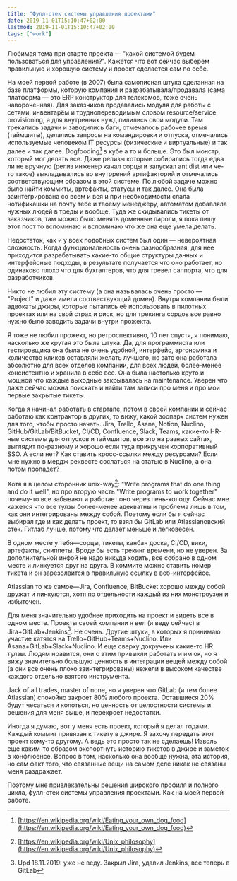 ```yaml
---
title: "Фулл-стек системы управления проектами"
date: 2019-11-01T15:10:47+02:00
lastmod: 2019-11-01T15:10:47+02:00
tags: ["work"]
---
```


Любимая тема при старте проекта — "какой системой будем пользоваться для управления?". Кажется что вот сейчас выберем правильную и хорошую систему и проект сделается сам по себе.

На моей первой работе (в 2007) была самописная штука сделанная на базе платформы, которую компания и разрабатывала/продавала (сама платформа — это ERP конструктор для телекомов, тоже очень навороченная). Для заказчиков продавались модуля для работы с сетями, инвентарём и труднопереводимым словом resource/service provisioning, а для внутренних нужд пилились свои модули. Там трекались задачи и заводились баги, отмечалось рабочее время (таймшиты), делались запросы на командировки и отпуска, отмечались используемые человеком IT ресурсы (физические и виртуальные) и так далее и так далее. Dogfooding[^1] в кубе а то и больше. Это был монстр, который мог делать все. Даже релизы которые собирались тогда едва ли не вручную (релиз инженер качал сорцы и запускал ant dist или че-то такое) выкладывались во внутррений артифакторий и отмечались соответствующим образом в этой системе. По любой задаче можно было найти коммиты, артефакты, статусы и так далее. Она была заинтегрирована со всем и вся и при необходимости слала нотификашки на почту тебе и твоему менеджеру, автоматом добавляла нужных людей в треды и вообще. Туда же скидывались тикеты от заказчиков, там можно было менять доменные пароли, я пока пишу этот пост то вспоминаю и вспоминаю что же она еще умела делать.

Недостаток, как и у всех подобных систем был один — невероятная сложность. Когда функциональность очень разнообразная, для нее приходится разрабатывать какие-то общие структуры данных и интерфейсные подходы, в результате получается что оно работает, но одинаково плохо что для бухгалтеров, что для тревел саппорта, что для разработчиков.

Никто не любил эту систему (а она называлась очень просто — "Project" и даже имела соотвествующий домен). Внутри компании были адвокаты джиры, которые пытались её использовать в пилотных проектах или на свой страх и риск, но для трекинга сорцов все равно нужно было заводить задачи внутри прожекта.

Я тоже не любил прожект, но ретроспективно, 10 лет спустя, я понимаю, насколько же крутая это была штука. Да, для программиста или тестировщика она была не очень удобной, интерфейс, эргономика и количество кликов оставляли желать лучшего, но зато она работала абсолютно для всех отделов компании, для всех людей, более-менее консистентно и хранила в себе все. Она была настолько круто и мощной что каждые выходные закрывалась на maintenance. Уверен что даже сейчас можна поискать и найти там записи про меня и про мои первые закрытые тикеты.

Когда я начинал работать в стартапе, потом в своей компании и сейчас работаю как контрактор в других, то вижу, какой зоопарк систем нужен для того, чтобы просто начать. Jira, Trello, Asana, Notion, Nuclino, GitHub/GitLab/BitBucket, CI/CD, Confluence, Slack, Teams, какие-то HR-ные системы для отпусков и таймшитов, все это на разных сайтах, выглядит по-разному и хорошо если туда прикручен корпоративный SSO. А если нет? Как ставить кросс-ссылки между ресурсами? Если мне нужно в мердж реквесте сослаться на статью в Nuclino, а она потом пропадет?

Хотя я в целом сторонник unix-way[^2]: "Write programs that do one thing and do it well", но про вторую часть "Write programs to work together" почему-то все забывают и работает оно через пень-колоду. Сейчас мне кажется что все тулзы более-менее адекватны и проблема лишь в том, как они интегрированы между собой. Поэтому если бы я сейчас выбирал где и как делать проект, то взял бы GitLab или Atlassianовский стек. Гитлаб лучше, потому что делает меньше и легковесен. 

В одном месте у тебя—сорцы, тикеты, канбан доска, CI/CD, вики, артефакты, сниппеты. Вроде бы есть трекинг времени, но не уверен. За дополнительной инфой не надо никуда ходить, все собрано в одном месте и линкуется друг на друга. В коммите можно ставить номер тикета и он зарезолвится в правильную ссылку в веб-интерфейсе. 

Atlassian то же самое—Jira, Confluence, BitBucket хорошо между собой дружат и линкуются, хотя по отдельности каждый из них монстроузен и избыточен.

Для меня значительно удобнее приходить на проект и видеть все в одном месте. Проекты своей компании я вел (и веду сейчас) в Jira+GitLab+Jenkins[^3]. Не очень. Другие штуки, в которых я принимаю участие катятся на Trello+GitHub+Teams+Nuclino. Или Asana+GitLab+Slack+Nuclino. И еще сверху докручены какие-то HR тулзы. Людям нравится, они с этим привыкли работать и им ок, но я вижу значительно большую ценность в интеграции вещей между собой (а они все очень плохо заинтегрированы) нежели в высоком качестве каждого отдельно взятого инструмента.

Jack of all trades, master of none, но я уверен что GitLab (и тем более Atlassian) спокойно закроет 80% любого проекта. Оставшиеся 20% будут чесаться и колоться, но ценность от целостности системы и решения для меня выше, и перекроет недостатки.

Иногда я думаю, вот у меня есть проект, который я делал годами. Каждый коммит привязан к тикету в джире. Я захочу передать этот проект кому-то другому. А ведь это просто так не сделаешь! Изволь еще каким-то образом экспортнуть историю тикетов в джире и заметок в конфлюенсе. Вопрос в том, насколько она вообще нужна, эта история, но сам факт того, что связанные вещи на самом деле никак не связаны меня раздражает.

Поэтому мне привлекательны решения широкого профиля и полного цикла, фулл-стек системы управления проектами. Как на моей первой работе.

[^1]: [https://en.wikipedia.org/wiki/Eating_your_own_dog_food](https://en.wikipedia.org/wiki/Eating_your_own_dog_food)
[^2]: [https://en.wikipedia.org/wiki/Unix_philosophy](https://en.wikipedia.org/wiki/Unix_philosophy)
[^3]: Upd 18.11.2019: уже не веду. Закрыл Jira, удалил Jenkins, все теперь в GitLab 